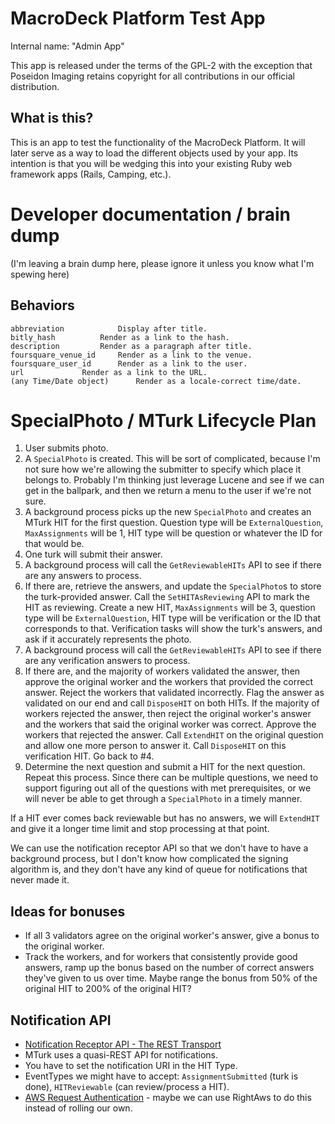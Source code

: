 MacroDeck Platform Test App
===========================

Internal name: "Admin App"

This app is released under the terms of the GPL-2 with the exception that
Poseidon Imaging retains copyright for all contributions in our official
distribution.

What is this?
-------------

This is an app to test the functionality of the MacroDeck Platform. It will
later serve as a way to load the different objects used by your app. Its
intention is that you will be wedging this into your existing Ruby web
framework apps (Rails, Camping, etc.).

Developer documentation / brain dump
====================================

(I'm leaving a brain dump here, please ignore it unless you know what I'm
spewing here)

Behaviors
---------

	abbreviation			Display after title.
	bitly_hash			Render as a link to the hash.
	description			Render as a paragraph after title.
	foursquare_venue_id		Render as a link to the venue.
	foursquare_user_id		Render as a link to the user.
	url				Render as a link to the URL.
	(any Time/Date object)		Render as a locale-correct time/date.

SpecialPhoto / MTurk Lifecycle Plan
===================================

1. User submits photo.
2. A `SpecialPhoto` is created. This will be sort of complicated, because I'm
   not sure how we're allowing the submitter to specify which place it belongs to.
   Probably I'm thinking just leverage Lucene and see if we can get in the ballpark,
   and then we return a menu to the user if we're not sure.
3. A background process picks up the new `SpecialPhoto` and creates an MTurk
   HIT for the first question. Question type will be `ExternalQuestion`,
   `MaxAssignments` will be 1, HIT type will be question or whatever the ID for that
   would be.
4. One turk will submit their answer.
5. A background process will call the `GetReviewableHITs` API to see if there are
   any answers to process.
6. If there are, retrieve the answers, and update the `SpecialPhoto`s to store the
   turk-provided answer. Call the `SetHITAsReviewing` API to mark the HIT as reviewing.
   Create a new HIT, `MaxAssignments` will be 3, question type will be `ExternalQuestion`,
   HIT type will be verification or the ID that corresponds to that. Verification tasks
   will show the turk's answers, and ask if it accurately represents the photo.
7. A background process will call the `GetReviewableHITs` API to see if there are
   any verification answers to process.
8. If there are, and the majority of workers validated the answer, then approve the
   original worker and the workers that provided the correct answer. Reject the workers
   that validated incorrectly. Flag the answer as validated on our end and call
   `DisposeHIT` on both HITs. If the majority of workers rejected the answer, then reject
   the original worker's answer and the workers that said the original worker was correct.
   Approve the workers that rejected the answer. Call `ExtendHIT` on the original question
   and allow one more person to answer it. Call `DisposeHIT` on this verification HIT.
   Go back to #4.
9. Determine the next question and submit a HIT for the next question. Repeat this process.
   Since there can be multiple questions, we need to support figuring out all of the
   questions with met prerequisites, or we will never be able to get through a `SpecialPhoto`
   in a timely manner.

If a HIT ever comes back reviewable but has no answers, we will `ExtendHIT` and give it a
longer time limit and stop processing at that point.

We can use the notification receptor API so that we don't have to have a background process,
but I don't know how complicated the signing algorithm is, and they don't have any kind of
queue for notifications that never made it.

Ideas for bonuses
-----------------

* If all 3 validators agree on the original worker's answer, give a bonus to the original
  worker.
* Track the workers, and for workers that consistently provide good answers, ramp up the
  bonus based on the number of correct answers they've given to us over time. Maybe range
  the bonus from 50% of the original HIT to 200% of the original HIT?

Notification API
----------------

* [Notification Receptor API - The REST Transport][1]
* MTurk uses a quasi-REST API for notifications.
* You have to set the notification URI in the HIT Type.
* EventTypes we might have to accept: `AssignmentSubmitted` (turk is done),
  `HITReviewable` (can review/process a HIT).
* [AWS Request Authentication][2] - maybe we can use RightAws to do this instead of
  rolling our own.

[1]: http://docs.amazonwebservices.com/AWSMechTurk/2008-08-02/AWSMturkAPI/index.html?ApiReference_NotificationReceptorAPI_RESTTransportArticle.html
[2]: http://docs.amazonwebservices.com/AWSMechTurk/latest/AWSMechanicalTurkRequester/MakingRequests_RequestAuthenticationArticle.html
